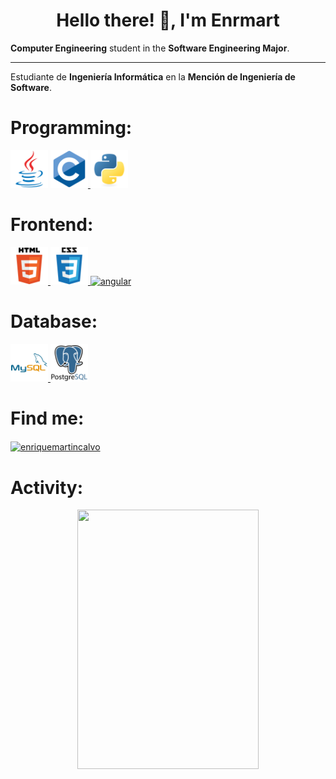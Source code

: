 <h1 align="center">Hello there! 👋, I'm Enrmart</h1>

<p align="justify">

**Computer Engineering** student in the **Software Engineering Major**.
  
---

Estudiante de **Ingeniería Informática** en la **Mención de Ingeniería de Software**.

</p>

  
<h1 align="left">Programming:</h1>
<p align="left"> 
  <a href="https://www.java.com" target="_blank" rel="noreferrer"> 
    <img src="https://raw.githubusercontent.com/devicons/devicon/master/icons/java/java-original.svg" alt="java" width="60" height="60"/></a>
  <a href="https://www.cprogramming.com/" target="_blank" rel="noreferrer"> 
    <img src="https://raw.githubusercontent.com/devicons/devicon/master/icons/c/c-original.svg" alt="c" width="60" height="60"/> </a> 
  <a href="https://www.python.org" target="_blank" rel="noreferrer"> 
    <img src="https://raw.githubusercontent.com/devicons/devicon/master/icons/python/python-original.svg" alt="python" width="60" height="60"/> </a>
</p>

<h1 align="left">Frontend: </h1>
<p align="left"> 
  <a href="https://www.w3.org/html/" target="_blank" rel="noreferrer"> 
    <img src="https://raw.githubusercontent.com/devicons/devicon/master/icons/html5/html5-original-wordmark.svg" alt="html5" width="60" height="60"/> </a>
  <a href="https://www.w3schools.com/css/" target="_blank" rel="noreferrer"> 
    <img src="https://raw.githubusercontent.com/devicons/devicon/master/icons/css3/css3-original-wordmark.svg" alt="css3" width="60" height="60"/> </a>
 <a href="https://angular.io" target="_blank" rel="noreferrer"> <img src="https://angular.io/assets/images/logos/angular/angular.svg" alt="angular" width="60" height="60"/> </a>
 </p>
 
<h1 align="left">Database:</h1>
<p align="left">
  <a href="https://www.mysql.com/" target="_blank" rel="noreferrer"> 
    <img src="https://raw.githubusercontent.com/devicons/devicon/master/icons/mysql/mysql-original-wordmark.svg" alt="mysql" width="60" height="60"/> </a>
  <a href="https://www.postgresql.org" target="_blank" rel="noreferrer"> 
    <img src="https://raw.githubusercontent.com/devicons/devicon/master/icons/postgresql/postgresql-original-wordmark.svg" alt="postgresql" width="60" height="60"/></a>  
</p>

<h1 align="left">Find me:</h1>
<p align="left">
  <a href="https://www.linkedin.com/in/enrique-martin-calvo-605337296" target="blank">
    <img align="center" src="https://raw.githubusercontent.com/rahuldkjain/github-profile-readme-generator/master/src/images/icons/Social/linked-in-alt.svg" alt="enriquemartincalvo" height="45" width="50" /></a>
</p>

<h1 align="left">Activity:</h1>
<p align="center">
  <img align="center" height="415px" width="290px" src="https://github-readme-stats.vercel.app/api/top-langs/?username=enrmart&langs_count=8&theme=tokyonight&hide_border=true">
  
</p>

